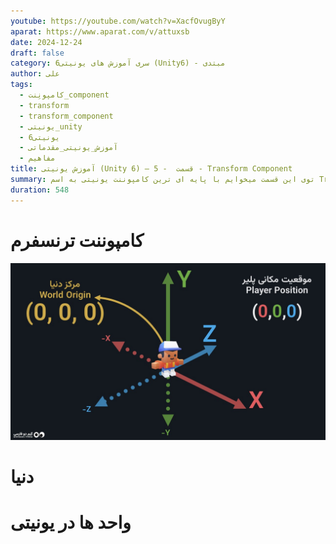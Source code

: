 ```yaml
---
youtube: https://youtube.com/watch?v=XacfOvugByY
aparat: https://www.aparat.com/v/attuxsb
date: 2024-12-24
draft: false
category: سری آموزش های یونیتی6 (Unity6) - مبتدی
author: علی
tags:
  - کامپونِنت_component
  - transform
  - transform_component
  - یونیتی_unity
  - یونیتی6
  - آموزش_یونیتی_مقدماتی
  - مفاهیم
title: آموزش یونیتی (Unity 6) – قسمت  - 5 - Transform Component
summary: توی این قسمت میخوایم با پایه ای ترین کامپوننت یونیتی به اسم Transform آشنا بشیم.
duration: 548
---
```

# کامپوننت ترنسفرم

![](attachments/transform-world-origin.jpg)

# دنیا
# واحد ها در یونیتی
